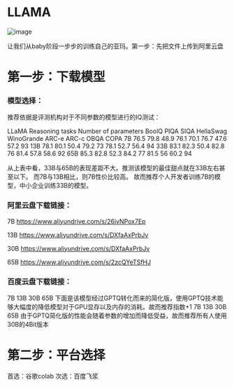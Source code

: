 # LLAMA
![image](https://user-images.githubusercontent.com/25265905/223897329-dbda8500-f39c-474a-a608-c93fe0b56bb6.png)


让我们从baby阶段一步步的训练自己的亚玛。第一步：先把文件上传到阿里云盘


# 第一步：下载模型
### 模型选择：
推荐依据是评测机构对于不同参数的模型进行的IQ测试：

LLaMA	Reasoning tasks
Number of parameters	BoolQ	PIQA	SIQA	HellaSwag	WinoGrande	ARC-e	ARC-c	OBQA	COPA
7B	76.5	79.8	48.9	76.1	70.1	76.7	47.6	57.2	93
13B	78.1	80.1	50.4	79.2	73	78.1	52.7	56.4	94
33B	83.1	82.3	50.4	82.8	76	81.4	57.8	58.6	92
65B	85.3	82.8	52.3	84.2	77	81.5	56	60.2	94

从上表中看，33B与65B的表现差距不大。推测该模型的最佳甜点就在33B左右甚至以下。
而7B与13B相比，则7B性价比较高。
故而推荐个人开发者训练7B的模型，中小企业训练33B的模型。

### 阿里云盘下载链接：
7B https://www.aliyundrive.com/s/26jvNPox7Ep

13B https://www.aliyundrive.com/s/DXfaAxPrbJv

30B https://www.aliyundrive.com/s/DXfaAxPrbJv

65B https://www.aliyundrive.com/s/2zcQYeTSfHJ

### 百度云盘下载链接：
7B 
13B
30B
65B
下面是该模型经过GPTQ转化而来的简化版，使用GPTQ技术能够大幅度的降低模型对于GPU显存以及内存的消耗。故而推荐指数+1
7B 
13B
30B 
65B
由于GPTQ简化版的性能会随着参数的增加而降低受益，故而推荐所有人使用30B的4Bit版本
# 第二步：平台选择
首选：谷歌colab
次选：百度飞浆

